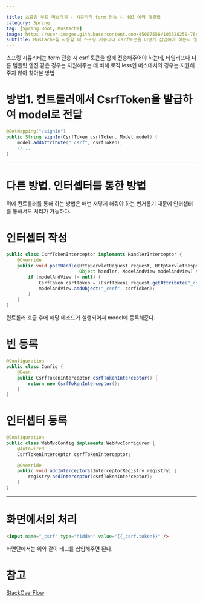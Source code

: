 ```yaml
---

title: 스프링 부트 머스테치 - 시큐리티 form 전송 시 403 에러 해결법
category: Spring
tag: [Spring Boot, Mustache]
image: https://user-images.githubusercontent.com/45007556/103328259-76e46d00-4a9b-11eb-91a0-6790f4be29ab.png
subtitle: Mustache를 사용할 때 스프링 시큐리티 csrf토큰을 어떻게 삽입해야 하는지 알아보자
---
```


스프링 시큐리티는 form 전송 시 csrf 토큰을 함께 전송해주어야 하는데, 타임리프나 다른 템플릿 엔진 같은 경우는 지원해주는 데 비해 로직 less인 머스테치의 경우는 지원해주지 않아 찾아본 방법

# 방법1. 컨트롤러에서 CsrfToken을 발급하여 model로 전달 

```java
@GetMapping("/signIn")
public String signIn(CsrfToken csrfToken, Model model) {
    model.addAttribute("_csrf", csrfToken);
    //...
}
```

---

# 다른 방법. 인터셉터를 통한 방법

위에 컨트롤러를 통해 하는 방법은 매번 저렇게 해줘야 하는 번거롭기 때문에 인터셉터를 통해서도 처리가 가능하다.

# 인터셉터 작성

```java
public class CsrfTokenInterceptor implements HandlerInterceptor {
    @Override
    public void postHandle(HttpServletRequest request, HttpServletResponse response,
                           Object handler, ModelAndView modelAndView) throws Exception {
        if (modelAndView != null) {
            CsrfToken csrfToken = (CsrfToken) request.getAttribute("_csrf");
            modelAndView.addObject("_csrf", csrfToken);
        }
    }
}
```

컨트롤러 호출 후에 해당 메소드가 실행되어서 model에 등록해준다.

# 빈 등록

```java
@Configuration
public class Config {
    @Bean
    public CsrfTokenInterceptor csrfTokenInterceptor() {
        return new CsrfTokenInterceptor();
    }
}
```

# 인터셉터 등록

```java
@Configuration
public class WebMvcConfig implements WebMvcConfigurer {
    @Autowired
    CsrfTokenInterceptor csrfTokenInterceptor;

    @Override
    public void addInterceptors(InterceptorRegistry registry) {
        registry.addInterceptor(csrfTokenInterceptor);
    }
}
```

---

# 화면에서의 처리

```html
<input name="_csrf" type="hidden" value="{{_csrf.token}}" />
```

화면단에서는 위와 같이 태그를 삽입해주면 된다.

# 참고

[StackOverFlow](https://stackoverflow.com/questions/26397168/how-to-use-spring-security-with-mustache)
